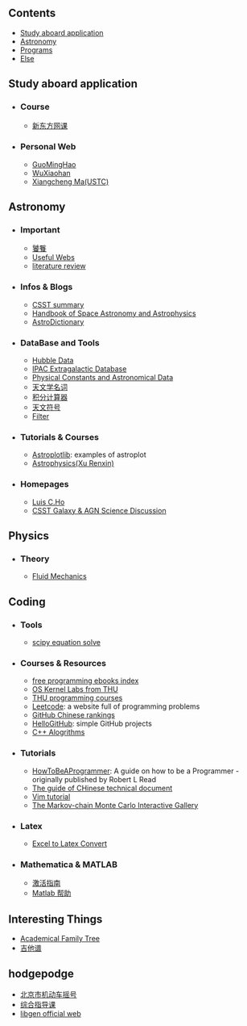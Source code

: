 ## Contents <!-- omit in toc -->
* [Study aboard application](#application)
* [Astronomy](#astronomy)
* [Programs](#programs)
* [Else](#else)



## Study aboard application
* ### Course
  * [新东方网课](http://library.koolearn.com/index)
* ### Personal Web
  * [GuoMingHao](https://mh-guo.github.io)
  * [WuXiaohan](https://xiaohanzai.github.io)
  * [Xiangcheng Ma(USTC)](http://www.tapir.caltech.edu/~xchma/)
 
## Astronomy
* ### Important
  * [饕餮](https://taotie.readthedocs.io/en/latest/resource/research/getting_started_cn.html)
  * [Useful Webs](https://github.com/panzhiwei1997/Very_Useful_Very_Interesting/blob/main/VUVI_Chinese.md)
  * [literature review](https://www.scribbr.com/dissertation/literature-review/)

* ### Infos & Blogs
  * [CSST summary](https://github.com/CSSTsci/GalaxyAGN_science_discussion/wiki/CSST-Summary)
  * [Handbook of Space Astronomy and Astrophysics](http://ads.harvard.edu/books/hsaa/toc.html)
  * [AstroDictionary](https://nadc.china-vo.org/astrodict/)

* ### DataBase and Tools
  * [Hubble Data](http://hst.esac.esa.int/ehst/#home)
  * [IPAC Extragalactic Database](https://ned.ipac.caltech.edu)
  * [Physical Constants and Astronomical Data](http://www.astro.wisc.edu/~dolan/constants.html)
  * [天文学名词](https://nadc.china-vo.org/astrodict/)
  * [积分计算器](https://www.wolframalpha.com/calculators/integral-calculator)
  * [天文符号](http://astroleaks.lamost.org/submission/symbol/)
  * [Filter](http://svo2.cab.inta-csic.es/svo/theory/fps3/index.php?mode=browse&gname=HST&gname2=ACS_WFC&asttype=)

* ### Tutorials & Courses
  * [Astroplotlib](http://astroplotlib.stsci.edu/): examples of astroplot
  * [Astrophysics(Xu Renxin)](https://psr.pku.edu.cn/rxx/teach/astro/lecture%20notes/)

* ### Homepages
  * [Luis C.Ho](http://kavli.pku.edu.cn/~lho/)
  * [CSST Galaxy & AGN Science Discussion](https://github.com/CSSTsci/GalaxyAGN_science_discussion/wiki/CSST-Galaxy-&-AGN-Science-Discussion)

## Physics
* ### Theory
  * [Fluid Mechanics](http://faculty.pku.edu.cn/junyang/en/zdylm/12830/list/index.htm)


## Coding
* ### Tools
  * [scipy equation solve](https://docs.scipy.org/doc/scipy/reference/generated/scipy.optimize.brentq.html)
* ### Courses & Resources
  * [free programming ebooks index](https://github.com/justjavac/free-programming-books-zh_CN)
  * [OS Kernel Labs from THU](https://github.com/kiukotsu/ucore)
  * [THU programming courses](https://github.com/PKUanonym/REKCARC-TSC-UHT)
  * [Leetcode](https://leetcode-cn.com/): a website full of programming problems
  * [GitHub Chinese rankings](https://github.com/kon9chunkit/GitHub-Chinese-Top-Charts)
  * [HelloGitHub](https://github.com/521xueweihan/HelloGitHub): simple GitHub projects
  * [C++ Alogrithms](https://github.com/TheAlgorithms/C-Plus-Plus)

* ### Tutorials
  * [HowToBeAProgrammer](https://github.com/braydie/HowToBeAProgrammer): A guide on how to be a Programmer - originally published by Robert L Read
  * [The guide of CHinese technical document](https://github.com/ruanyf/document-style-guide)
  * [Vim tutorial](https://github.com/wsdjeg/vim-galore-zh_cn)
  * [The Markov-chain Monte Carlo Interactive Gallery](http://chi-feng.github.io/mcmc-demo/)
* ### Latex
  * [Excel to Latex Convert](https://tableconvert.com)
 

* ### Mathematica & MATLAB
  * [激活指南](https://tiebamma.github.io/InstallTutorial/)
  * [Matlab 帮助](https://ww2.mathworks.cn/support.html?s_tid=gn_supp)

## Interesting Things
 * [Academical Family Tree](https://academictree.org)
 * [吉他谱](https://www.gtpso.com/index.php/home/index/viewTab?id=3562)

## hodgepodge
* [北京市机动车摇号](https://xkczb.jtw.beijing.gov.cn)
* [综合指导课](https://meetplan.phy.pku.edu.cn/meetplan/teacherlist)
* [libgen official web](https://libgen.onl)
